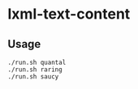 lxml-text-content
=================

Usage
-----

```
./run.sh quantal
./run.sh raring
./run.sh saucy
```
